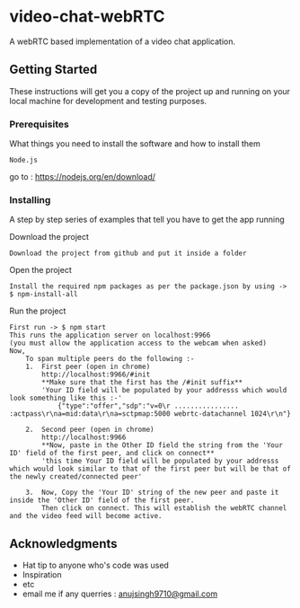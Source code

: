 # video-chat-webRTC

A webRTC based implementation of a video chat application.


## Getting Started

These instructions will get you a copy of the project up and running on your local machine for development and testing purposes.

### Prerequisites

What things you need to install the software and how to install them

```
Node.js
```
go to : https://nodejs.org/en/download/


### Installing

A step by step series of examples that tell you have to get the app running

Download the project

```
Download the project from github and put it inside a folder
```

Open the project

```
Install the required npm packages as per the package.json by using -> $ npm-install-all
```


Run the project

```
First run -> $ npm start
This runs the application server on localhost:9966 
(you must allow the application access to the webcam when asked)
Now,
    To span multiple peers do the following :-
    1.  First peer (open in chrome)
        http://localhost:9966/#init
        **Make sure that the first has the /#init suffix**
        'Your ID field will be populated by your addresss which would look something like this :-'
            {"type":"offer","sdp":"v=0\r ................ :actpass\r\na=mid:data\r\na=sctpmap:5000 webrtc-datachannel 1024\r\n"}
            
    2.  Second peer (open in chrome)
        http://localhost:9966
        **Now, paste in the Other ID field the string from the 'Your ID' field of the first peer, and click on connect**
        'this time Your ID field will be populated by your addresss which would look similar to that of the first peer but will be that of the newly created/connected peer'
        
    3.  Now, Copy the 'Your ID' string of the new peer and paste it inside the 'Other ID' field of the first peer.
        Then click on connect. This will establish the webRTC channel and the video feed will become active.
```

## Acknowledgments

* Hat tip to anyone who's code was used
* Inspiration
* etc
* email me if any querries : anujsingh9710@gmail.com
